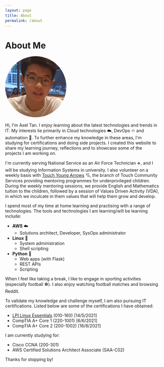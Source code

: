 ```yaml
---
layout: page
title: About
permalink: /about
---
```


# About Me

<img src="/assets/profile-pic.jpg" alt="profile-pic" width="200" style="border-radius:50%"/>

Hi, I'm Axel Tan. I enjoy learning about the latest technologies and trends in IT. My interests lie primarily in Cloud technologies ☁️, DevOps ♾️ and automation 🤖. To further enhance my knowledge in these areas, I'm studying for certifications and doing side projects. I created this website to share my learning journey, reflections and to showcase some of the projects I am working on.

I'm currently serving National Service as an Air Force Technician ✈️, and I will be studying Information Systems in university. I also volunteer on a weekly basis with [Touch Young Arrows](https://www.touch.org.sg/about-touch/our-services/touch-young-arrows-homepage) 💘, the branch of Touch Community Services providing mentoring programmes for underprivileged children. During the weekly mentoring sessions, we provide English and Mathematics tuition to the children, followed by a session of Values Driven Activity (VDA), in which we inculcate in them values that will help them grow and develop.

I spend most of my time at home learning and practising with a range of technologies. The tools and technologies I am learning/will be learning include:

- **AWS** ☁️
    - Solutions architect, Developer, SysOps administrator
- **Linux** 🐧
    - System administration
    - Shell scripting
- **Python** 🐍
    - Web apps (with Flask)
    - REST APIs
    - Scripting

When I feel like taking a break, I like to engage in sporting activities (especially football ⚽). I also enjoy watching football matches and browsing Reddit.

To validate my knowledge and challenge myself, I am also pursuing IT certifications. Listed below are some of the certifications I have obtained:

- [LPI Linux Essentials](linux-essentials-online-exam) (010-160) \[14/5/2021\]
- CompTIA A+ Core 1 (220-1001) \[6/6/2021\]
- CompTIA A+ Core 2 (200-1002) \[16/8/2021\]

I am currently studying for:
- Cisco CCNA (200-301)
- AWS Certified Solutions Architect Associate (SAA-C02)

Thanks for stopping by!

